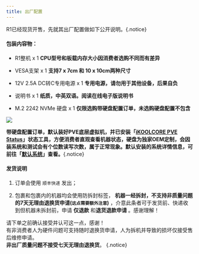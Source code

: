 ```yaml
---
title: 出厂配置
---
```


R1已经现货开售，先就其出厂配置做如下公开说明。{.notice}

#### 包装内容物：

- R1整机 x 1 **CPU型号和板载内存大小因消费者选购不同而有差异**

- VESA支架 x 1 **支持7 x 7cm 和 10 x 10cm两种尺寸**

- 12V 2.5A DC转C专用电源 x 1 **专用电源，请勿用于其他设备，后果自负**

- 说明书 x 1 **纸质，中英双语。阅读在线电子版说明书**

- M.2 2242 NVMe 硬盘 x 1  **仅限选购带硬盘配置订单，未选购硬盘配置不包含**

![](https://yun.swimly.cn/source/ikoolcore/M.2_SSD_Status.png)

**带硬盘配置订单，默认装好PVE底层虚拟机，并已安装「[iKOOLCORE PVE Status](https://github.com/iKoolCore/PVE_Status_Tools)」状态工具，方便消费者直观查看机器状态，硬盘为独家OEM定制，会因装系统和测试会有个位数读写次数，属于正常现象。默认安装的系统详情信息，可前往「[默认系统](https://wiki.ikoolcore.cn/#/guidance/default_os)」查看。**{.notice}



#### 发货说明

1. 订单会使用 `顺丰快递` 发出；

2. 包裹和包裹内的机器均会使用防拆封标签， **机器一经拆封，不支持非质量问题的7天无理由退换货申请(`这点需要额外注意`)** ，介意此条者可于发货前、快递收到但机器未拆封前，申请 **仅退款** 和**退货退款申请** 。感谢理解！

请下单之前确认接受并认可这一点，感谢！<br>有非消费者人为硬件问题可支持随时退换货申请，人为拆机并导致的损坏仅接受售后维修申请。<br>**非出厂质量问题不接受七天无理由退换货**。 {.notice}